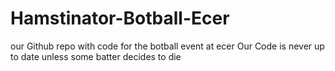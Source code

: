 # Hamstinator-Botball-Ecer
our Github repo with code for the botball event at ecer
Our Code is never up to date unless some batter decides to die
